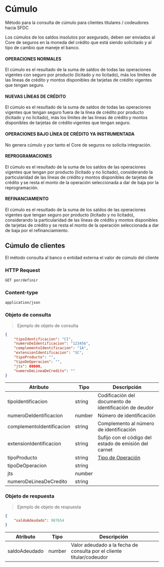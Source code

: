 # Cúmulo

Método para la consulta de cúmulo para clientes titulares / codeudores hacia SFDC

Los cúmulos de los saldos insolutos por asegurado, deben ser enviados al Core de seguros en la moneda del crédito que está siendo solicitado y al tipo de cambio que maneje el banco. 

#### OPERACIONES NORMALES 
El cúmulo es el resultado de la suma de saldos de todas las operaciones vigentes con seguro por producto (licitado y no licitado), más los límites de las líneas de crédito y montos disponibles de tarjetas de crédito vigentes que tengan seguro. 

#### NUEVAS LÍNEAS DE CRÉDITO 
El cúmulo es el resultado de la suma de saldos de todas las operaciones vigentes que tengan seguro fuera de la línea de crédito por producto (licitado y no licitado), más los límites de las líneas de crédito y montos disponibles de tarjetas de crédito vigentes que tengan seguro.

#### OPERACIONES BAJO LÍNEA DE CRÉDITO YA INSTRUMENTADA 
No genera cúmulo y por tanto el Core de seguros no solicita integración. 

#### REPROGRAMACIONES 
El cúmulo es el resultado de la suma de los saldos de las operaciones vigentes que tengan por producto (licitado y no licitado), considerando la particularidad de las líneas de crédito y montos disponibles de tarjetas de crédito y se resta el monto de la operación seleccionada a dar de baja por la reprogramación. 

#### REFINANCIAMIENTO 
El cúmulo es el resultado de la suma de los saldos de las operaciones vigentes que tengan seguro por producto (licitado y no licitado), considerando la particularidad de las líneas de crédito y montos disponibles de tarjetas de crédito y se resta el monto de la operación seleccionada a dar de baja por el refinanciamiento. 


## Cúmulo de clientes

El método consulta al banco o entidad externa el valor de cúmulo del cliente

### HTTP Request
`GET por/definir`

### Content-type
`application/json`

### Objeto de consulta

> Ejemplo de objeto de consulta

```json
{
    "tipoIdentificacion": "CI",
    "numeroDeIdentificacion": "123456",
    "complementoIdentificacion": "1A",
    "extensionIdentificacion": "SC",
    "tipoProducto": "",
    "tipoDeOperacion": "",
    "jts": 00000,
    "numeroDeLineaDeCredito": ""
}
```

Atributo | Tipo | Descripción
-------- | ---- | -----------
tipoIdentificacion | string | Codificación del documento de identificación de deudor
numeroDeIdentificacion | number | Número de identificación
complementoIdentificacion | string | Complemento al número de identificación
extensionIdentificacion | string | Sufijo con el código del estado de emisión del carnet
tipoProducto | string | [Tipo de Operación](#tipo-de-operacion)
tipoDeOperacion | string | 
jts | number | 
numeroDeLineaDeCredito | string |

### Objeto de respuesta
> Ejemplo de objeto de respuesta

```json
{
    "saldoAdeudado": 987654
}
```

Atributo | Tipo | Descripción
-------- | ---- | -----------
saldoAdeudado | number | Valor adeudado a la fecha de consulta por el cliente titular/codeudor
